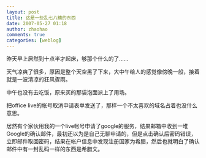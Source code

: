 ```yaml
---
layout: post
title: 这是一些乱七八糟的东西
date: 2007-05-27 01:18
author: zhaohao
comments: true
categories: [weblog]
---
```

昨天早上居然到十点半才起床，够那个什么的了……   

天气凉爽了很多，原因是整个天空黑了下来，大中午给人的感觉像傍晚一般，接着就是一波清凉的狂风骤雨。   
   
中午也没有去吃饭，原来买的那袋泡面派上了用场。   
   
把office live的帐号取消申请表单发送了，那样一个不太喜欢的域名占着也没什么意思。   
   
居然有个家伙用我的一个live帐号申请了google的服务，结果邮箱中收到一堆Google的确认邮件，最初还以为是自己无聊申请的，但是点击确认后密码错误，立即邮件取回密码，结果在帐户信息中发现注册国家为希腊，然后也就明白了确认邮件中有一封乱码一样的东西是希腊文。   
